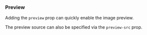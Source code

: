 ### Preview

Adding the `preview` prop can quickly enable the image preview.

The preview source can also be specified via the `preview-src` prop.
